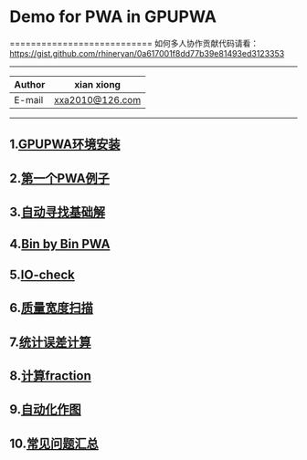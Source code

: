 # Demo for PWA in GPUPWA
===========================
如何多人协作贡献代码请看：https://gist.github.com/rhineryan/0a617001f8dd77b39e81493ed3123353
****
	
|Author|xian xiong|
|---|---
|E-mail|xxa2010@126.com
****

## 1.[GPUPWA环境安装](./EvenSet)
## 2.[第一个PWA例子](./EvenSet/GammaKK)
## 3.[自动寻找基础解](./GPUPWA)
## 4.[Bin by Bin PWA](./Bin_by_Bin)
## 5.[IO-check](./IOcheck)
## 6.[质量宽度扫描](./Scan)
## 7.[统计误差计算](./Stat_uncertainty)
## 8.[计算fraction](./Fraction)
## 9.[自动化作图](./Plot)
## 10.[常见问题汇总](./Issue)
